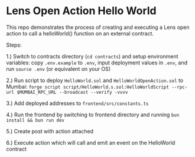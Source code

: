 # Lens Open Action Hello World

This repo demonstrates the process of creating and executing a Lens open action to call a helloWorld() function on an external contract.

Steps:

1.) Switch to contracts directory (`cd contracts`) and setup environment variables: copy `.env.example` to `.env`, input deployment values in `.env`, and run `source .env` (or equivalent on your OS) 

2.) Run script to deploy `HelloWorld.sol` and `HelloWorldOpenAction.sol` to Mumbai: `forge script script/HelloWorld.s.sol:HelloWorldScript --rpc-url $MUMBAI_RPC_URL --broadcast --verify -vvvv` 

3.) Add deployed addresses to `frontend/src/constants.ts` 

4.) Run the frontend by switching to frontend directory and running `bun install && bun run dev` 

5.) Create post with action attached 

6.) Execute action which will call and emit an event on the HelloWorld contract 
